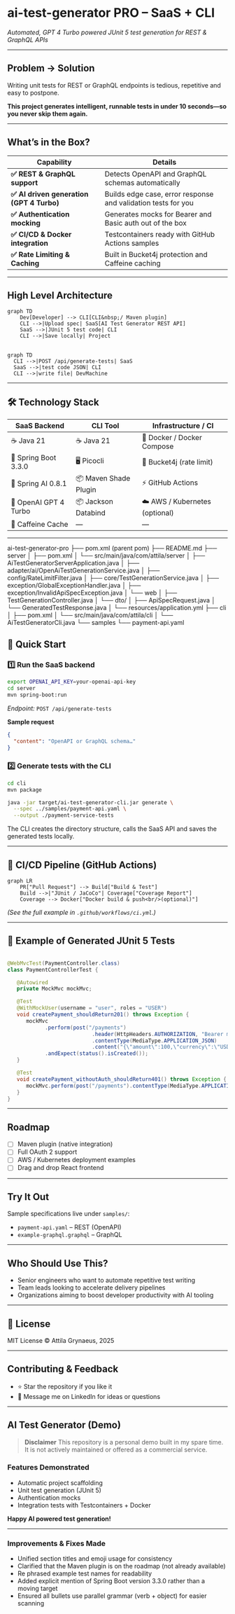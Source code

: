 # ai-test-generator PRO – SaaS + CLI

*Automated, GPT 4 Turbo powered JUnit 5 test generation for REST & GraphQL APIs*

---

## Problem → Solution

Writing unit tests for REST or GraphQL endpoints is tedious, repetitive and easy to postpone.

**This project generates intelligent, runnable tests in under 10 seconds—so you never skip them again.**

---

## What’s in the Box?

| Capability                               | Details                                                       |
|------------------------------------------|---------------------------------------------------------------|
| **✅ REST & GraphQL support**             | Detects OpenAPI and GraphQL schemas automatically             |
| **✅ AI driven generation (GPT 4 Turbo)** | Builds edge case, error response and validation tests for you |
| **✅ Authentication mocking**             | Generates mocks for Bearer and Basic auth out of the box      |
| **✅ CI/CD & Docker integration**         | Testcontainers ready with GitHub Actions samples              |
| **✅ Rate Limiting & Caching**            | Built in Bucket4j protection and Caffeine caching             |

---

## High Level Architecture

```mermaid
graph TD
    Dev[Developer] --> CLI[CLI&nbsp;/ Maven plugin]
    CLI -->|Upload spec| SaaS[AI Test Generator REST API]
    SaaS -->|JUnit 5 test code| CLI
    CLI -->|Save locally| Project
```

##   

```mermaid
graph TD
  CLI -->|POST /api/generate-tests| SaaS
  SaaS -->|test code JSON| CLI
  CLI -->|write file| DevMachine
```

---

## 🛠️ Technology Stack

| SaaS Backend          | CLI Tool              | Infrastructure / CI            |
|-----------------------|-----------------------|--------------------------------|
| ☕ Java 21             | ☕ Java 21             | 🐳 Docker / Docker Compose     |
| 🌱 Spring Boot 3.3.0  | 🖥 Picocli            | 🚦 Bucket4j (rate limit)       |
| 🤖 Spring AI 0.8.1    | 📦 Maven Shade Plugin | ⚡ GitHub Actions               |
| 🧠 OpenAI GPT 4 Turbo | 📦 Jackson Databind   | ☁️ AWS / Kubernetes (optional) |
| 🚀 Caffeine Cache     | —                     | —                              |

---


ai-test-generator-pro
├── pom.xml (parent pom)
├── README.md
├── server
│ ├── pom.xml
│ └── src/main/java/com/attila/server
│ ├── AiTestGeneratorServerApplication.java
│ ├── adapter/ai/OpenAiTestGenerationService.java
│ ├── config/RateLimitFilter.java
│ ├── core/TestGenerationService.java
│ ├── exception/GlobalExceptionHandler.java
│ ├── exception/InvalidApiSpecException.java
│ └── web
│ ├── TestGenerationController.java
│ └── dto/
│ ├── ApiSpecRequest.java
│ └── GeneratedTestResponse.java
│ └── resources/application.yml
├── cli
│ ├── pom.xml
│ └── src/main/java/com/attila/cli
│ └── AiTestGeneratorCli.java
└── samples
└── payment-api.yaml

## 🚦 Quick Start

### 1️⃣ Run the SaaS backend

```bash
export OPENAI_API_KEY=your-openai-api-key
cd server
mvn spring-boot:run
```

*Endpoint:* `POST /api/generate-tests`

**Sample request**

```json
{
  "content": "OpenAPI or GraphQL schema…"
}
```

### 2️⃣ Generate tests with the CLI

```bash
cd cli
mvn package

java -jar target/ai-test-generator-cli.jar generate \
  --spec ../samples/payment-api.yaml \
  --output ./payment-service-tests
```

The CLI creates the directory structure, calls the SaaS API and saves the generated tests locally.

---

## 📌 CI/CD Pipeline (GitHub Actions)

```mermaid
graph LR
    PR["Pull Request"] --> Build["Build & Test"]
    Build -->|"JUnit / JaCoCo"| Coverage["Coverage Report"]
    Coverage --> Docker["Docker build & push<br/>(optional)"]

```

*(See the full example in `.github/workflows/ci.yml`.)*

---

## 📌 Example of Generated JUnit 5 Tests

```java

@WebMvcTest(PaymentController.class)
class PaymentControllerTest {

   @Autowired
   private MockMvc mockMvc;

   @Test
   @WithMockUser(username = "user", roles = "USER")
   void createPayment_shouldReturn201() throws Exception {
      mockMvc
            .perform(post("/payments")
                           .header(HttpHeaders.AUTHORIZATION, "Bearer mock-token")
                           .contentType(MediaType.APPLICATION_JSON)
                           .content("{\"amount\":100,\"currency\":\"USD\"}"))
            .andExpect(status().isCreated());
   }

   @Test
   void createPayment_withoutAuth_shouldReturn401() throws Exception {
      mockMvc.perform(post("/payments").contentType(MediaType.APPLICATION_JSON).content("{\"amount\":100,\"currency\":\"USD\"}")).andExpect(status().isUnauthorized());
   }
}
```

---

## Roadmap

* [ ] Maven plugin (native integration)
* [ ] Full OAuth 2 support
* [ ] AWS / Kubernetes deployment examples
* [ ] Drag and drop React frontend

---

## Try It Out

Sample specifications live under `samples/`:

* `payment-api.yaml` – REST (OpenAPI)
* `example-graphql.graphql` – GraphQL

---

## Who Should Use This?

* Senior engineers who want to automate repetitive test writing
* Team leads looking to accelerate delivery pipelines
* Organizations aiming to boost developer productivity with AI tooling

---

## 📄 License

MIT License © Attila Grynaeus, 2025

---

## Contributing & Feedback

* ⭐ Star the repository if you like it
* 📝 Message me on LinkedIn for ideas or questions

---

## AI Test Generator (Demo)

> **Disclaimer**
> This repository is a personal demo built in my spare time. It is not actively maintained or offered as a commercial service.

### Features Demonstrated

* Automatic project scaffolding
* Unit test generation (JUnit 5)
* Authentication mocks
* Integration tests with Testcontainers + Docker

**Happy AI powered test generation!**

---

### Improvements & Fixes Made

* Unified section titles and emoji usage for consistency
* Clarified that the Maven plugin is on the roadmap (not already available)
* Re phrased example test names for readability
* Added explicit mention of Spring Boot version 3.3.0 rather than a moving target
* Ensured all bullets use parallel grammar (verb + object) for easier scanning

